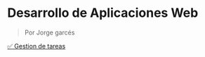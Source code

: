 # Desarrollo de Aplicaciones Web
> Por Jorge garcés

[✅ Gestion de tareas](https://www.notion.so/jorgegarces/TAREAS-DAW-1119a2585acf80afa9c2c4779a12f114)
